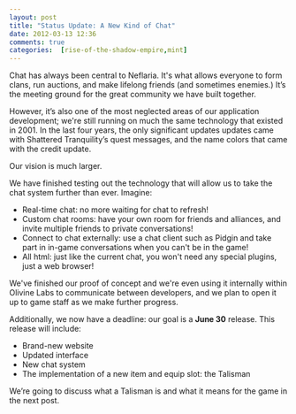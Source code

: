 ```yaml
---
layout: post
title: "Status Update: A New Kind of Chat"
date: 2012-03-13 12:36
comments: true
categories:  [rise-of-the-shadow-empire,mint]
---
```


Chat has always been central to Neflaria. It's what allows everyone to form
clans, run auctions, and make lifelong friends (and sometimes enemies.) It’s the
meeting ground for the great community we have built together.

However, it’s also one of the most neglected areas of our application
development; we're still running on much the same technology that existed in 2001. 
In the last four years, the only significant updates updates came with
Shattered Tranquility’s quest messages, and the name colors that came with the
credit update.

Our vision is much larger.

We have finished testing out the technology that will allow us to take the chat
system further than ever. Imagine:

* Real-time chat: no more waiting for chat to refresh!
* Custom chat rooms: have your own room for friends and alliances, and invite multiple friends to
  private conversations!
* Connect to chat externally: use a chat client such as
  Pidgin and take part in in-game conversations when you can't be in the game!
* All html: just like the current chat, you won't need any special plugins, just a
  web browser!

We've finished our proof of concept and we're even using it internally within
Olivine Labs to communicate between developers, and we plan to open it up to
game staff as we make further progress.

Additionally, we now have a deadline: our goal is a __June 30__ release. This
release will include:

* Brand-new website 
* Updated interface 
* New chat system 
* The implementation of a new item and equip slot: the Talisman

We’re going to discuss what a Talisman is and what it means for the game in the
next post.
